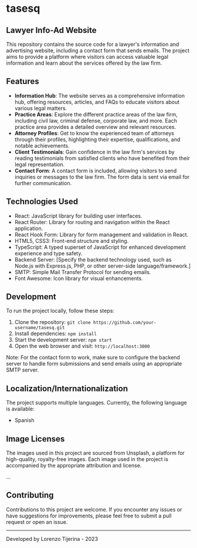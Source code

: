 # tasesq
## Lawyer Info-Ad Website

This repository contains the source code for a lawyer's information and advertising website, including a contact form that sends emails. The project aims to provide a platform where visitors can access valuable legal information and learn about the services offered by the law firm.

## Features

- **Information Hub**: The website serves as a comprehensive information hub, offering resources, articles, and FAQs to educate visitors about various legal matters.
- **Practice Areas**: Explore the different practice areas of the law firm, including civil law, criminal defense, corporate law, and more. Each practice area provides a detailed overview and relevant resources.
- **Attorney Profiles**: Get to know the experienced team of attorneys through their profiles, highlighting their expertise, qualifications, and notable achievements.
- **Client Testimonials**: Gain confidence in the law firm's services by reading testimonials from satisfied clients who have benefited from their legal representation.
- **Contact Form**: A contact form is included, allowing visitors to send inquiries or messages to the law firm. The form data is sent via email for further communication.

## Technologies Used

- React: JavaScript library for building user interfaces.
- React Router: Library for routing and navigation within the React application.
- React Hook Form: Library for form management and validation in React.
- HTML5, CSS3: Front-end structure and styling.
- TypeScript: A typed superset of JavaScript for enhanced development experience and type safety.
- Backend Server: [Specify the backend technology used, such as Node.js with Express.js, PHP, or other server-side language/framework.]
- SMTP: Simple Mail Transfer Protocol for sending emails.
- Font Awesome: Icon library for visual enhancements.

## Development

To run the project locally, follow these steps:

1. Clone the repository: `git clone https://github.com/your-username/tasesq.git`
2. Install dependencies: `npm install`
3. Start the development server: `npm start`
4. Open the web browser and visit: `http://localhost:3000`

Note: For the contact form to work, make sure to configure the backend server to handle form submissions and send emails using an appropriate SMTP server.

## Localization/Internationalization

The project supports multiple languages. Currently, the following language is available:

- Spanish

## Image Licenses

The images used in this project are sourced from Unsplash, a platform for high-quality, royalty-free images. Each image used in the project is accompanied by the appropriate attribution and license. 

...

## Contributing

Contributions to this project are welcome. If you encounter any issues or have suggestions for improvements, please feel free to submit a pull request or open an issue.

---

Developed by Lorenzo Tijerina - 2023